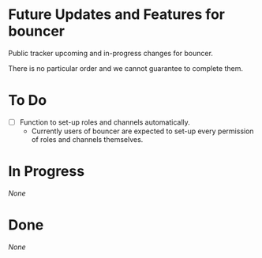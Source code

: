 # Future Updates and Features for bouncer

Public tracker upcoming and in-progress changes for bouncer.

There is no particular order and we cannot guarantee to complete them. 

# To Do

- [ ] Function to set-up roles and channels automatically.
  - Currently users of bouncer are expected to set-up every permission of roles and channels themselves.

# In Progress

*None*

# Done

*None*
